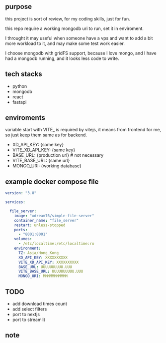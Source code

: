 ## purpose

this project is sort of review, for my coding skills, just for fun.

this repo require a working mongodb uri to run, set it in enviroment.

I throught it may useful when someone have a vps and want to add a bit more
workload to it, and may make some test work easier.

I choose mongodb with gridFS support, because I love mongo, and I have had a mongodb running, and it looks less code to write.

## tech stacks

 - python
 - mongodb
 - react
 - fastapi

## enviroments

variable start with VITE_ is required by vitejs, it means from frontend for me,
so just keep them same as for backend.

 - XD_API_KEY: {some key}
 - VITE_XD_API_KEY: {same key}
 - BASE_URL: {production url} # not necessary
 - VITE_BASE_URL: {same url}
 - MONGO_URI: {working database}

## example docker compose file

```yaml
version: "3.8"

services:

  file_server:
    image: "xdream76/simple-file-server"
    container_name: "file_server"
    restart: unless-stopped
    ports:
      - "8001:8001"
    volumes:
      - /etc/localtime:/etc/localtime:ro
    environment:
      TZ: Asia/Hong_Kong
      XD_API_KEY: XXXXXXXXXX
      VITE_XD_API_KEY: XXXXXXXXXX
      BASE_URL: UUUUUUUUUU.UUU
      VITE_BASE_URL: UUUUUUUUUU.UUU
      MONGO_URI: MMMMMMMMMMM
```


## TODO

 - add download times count
 - add select filters
 - port to nextjs
 - port to streamlit

## note
